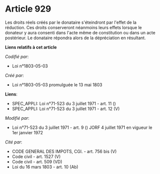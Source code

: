 # Article 929

Les droits réels créés par le donataire s'éteindront par l'effet de la réduction. Ces droits conserveront néanmoins leurs
effets lorsque le donateur y aura consenti dans l'acte même de constitution ou dans un acte postérieur. Le donataire répondra
alors de la dépréciation en résultant.

**Liens relatifs à cet article**

_Codifié par_:

  - Loi n°1803-05-03

_Créé par_:

  - Loi n°1803-05-03 promulguée le 13 mai 1803

**Liens**:

  - SPEC_APPLI: Loi n°71-523 du 3 juillet 1971 - art. 11 ()
  - SPEC_APPLI: Loi n°71-523 du 3 juillet 1971 - art. 12 (V)

_Modifié par_:

  - Loi n°71-523 du 3 juillet 1971 - art. 9 () JORF 4 juillet 1971 en vigueur le 1er janvier 1972

_Cité par_:

  - CODE GENERAL DES IMPOTS, CGI. - art. 756 bis (V)
  - Code civil - art. 1527 (V)
  - Code civil - art. 509 (VD)
  - Loi du 16 mars 1803 - art. 10 (Ab)
